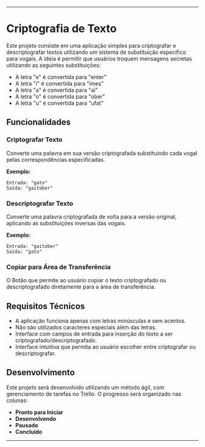 
---

# Criptografia de Texto

Este projeto consiste em uma aplicação simples para criptografar e descriptografar textos utilizando um sistema de substituição específico para vogais. A ideia é permitir que usuários troquem mensagens secretas utilizando as seguintes substituições:

- A letra "e" é convertida para "enter"
- A letra "i" é convertida para "imes"
- A letra "a" é convertida para "ai"
- A letra "o" é convertida para "ober"
- A letra "u" é convertida para "ufat"

## Funcionalidades

### Criptografar Texto
Converte uma palavra em sua versão criptografada substituindo cada vogal pelas correspondências especificadas.

**Exemplo:**
```
Entrada: "gato"
Saída: "gaitober"
```

### Descriptografar Texto
Converte uma palavra criptografada de volta para a versão original, aplicando as substituições inversas das vogais.

**Exemplo:**
```
Entrada: "gaitober"
Saída: "gato"
```

### Copiar para Área de Transferência
O Botão que permite ao usuário copiar o texto criptografado ou descriptografado diretamente para a área de transferência.

## Requisitos Técnicos

- A aplicação funciona apenas com letras minúsculas e sem acentos.
- Não são utilizados caracteres especiais além das letras.
- Interface com campos de entrada para inserção do texto a ser criptografado/descriptografado.
- Interface intuitiva que permita ao usuário escolher entre criptografar ou descriptografar.

## Desenvolvimento

Este projeto será desenvolvido utilizando um método ágil, com gerenciamento de tarefas no Trello. O progresso será organizado nas colunas:

- **Pronto para Iniciar**
- **Desenvolvendo**
- **Pausado**
- **Concluído**

---
